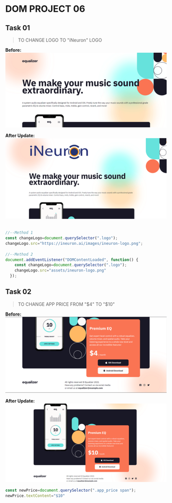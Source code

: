 # DOM PROJECT 06

## Task 01

> TO CHANGE LOGO TO "iNeuron" LOGO
 
**Before:**
![Before Task01](./06_DOM%20Project/Output/beforetask01.png)

**After Update:**
![After Task01](./06_DOM%20Project/Output/DOM%20P3%20SS-1.png)


```js

//--Method 1
const changeLogo=document.querySelector(".logo");
changeLogo.src="https://ineuron.ai/images/ineuron-logo.png";

//--Method 2
document.addEventListener("DOMContentLoaded", function() {
    const changeLogo=document.querySelector(".logo");
    changeLogo.src="assets/ineuron-logo.png"
  });

```

## Task 02

> TO CHANGE APP PRICE FROM "$4" TO "$10"
 
**Before:**
![Before Task02](./06_DOM%20Project/Output/beforetask02.png)

**After Update:**
![After Task02](./06_DOM%20Project/Output/DOM%20P3%20SS-2.png)


```js
const newPrice=document.querySelector(".app_price span");
newPrice.textContent="$10"

```


